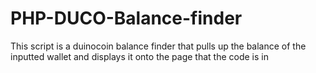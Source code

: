 # PHP-DUCO-Balance-finder
This script is a duinocoin balance finder that pulls up the balance of the inputted wallet and displays it onto the page that the code is in
